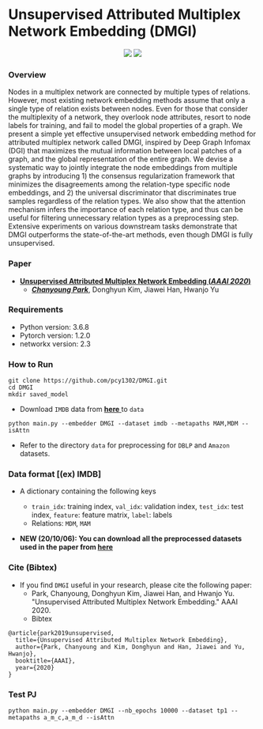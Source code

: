 # Unsupervised Attributed Multiplex Network Embedding (DMGI)

<p align="center">
    <a href="https://aaai.org/Conferences/AAAI-20/" alt="Conference">
        <img src="https://img.shields.io/badge/AAAI'20-brightgreen" /></a>   
    <a href="https://pytorch.org/" alt="PyTorch">
      <img src="https://img.shields.io/badge/PyTorch-%23EE4C2C.svg?e&logo=PyTorch&logoColor=white" /></a>   
</p>

### Overview
Nodes in a multiplex network are connected by multiple types of relations. However, most existing network embedding methods assume that only a single type of relation exists between nodes. Even for those that consider the multiplexity of a network, they overlook node attributes, resort to node labels for training, and fail to model the global properties of a graph. We present a simple yet effective unsupervised network embedding method for attributed multiplex network called DMGI, inspired by Deep Graph Infomax (DGI) that maximizes the mutual information between local patches of a graph, and the global representation of the entire graph. We devise a systematic way to jointly integrate the node embeddings from multiple graphs by introducing 1) the consensus regularization framework that minimizes the disagreements among the relation-type specific node embeddings, and 2) the universal discriminator that discriminates true samples regardless of the relation types. We also show that the attention mechanism infers the importance of each relation type, and thus can be useful for filtering unnecessary relation types as a preprocessing step. Extensive experiments on various downstream tasks demonstrate that DMGI outperforms the state-of-the-art methods, even though DMGI is fully unsupervised.

### Paper
- [ **Unsupervised Attributed Multiplex Network Embedding (*AAAI 2020*)** ](https://arxiv.org/abs/1911.06750)
  - [_**Chanyoung Park**_](http://pcy1302.github.io), Donghyun Kim, Jiawei Han, Hwanjo Yu

### Requirements

- Python version: 3.6.8
- Pytorch version: 1.2.0
- networkx version: 2.3
  

### How to Run

```
git clone https://github.com/pcy1302/DMGI.git
cd DMGI
mkdir saved_model
```
- Download ``IMDB`` data from [ **here** ](https://www.dropbox.com/s/ntutrhk8nr3vveb/imdb.pkl?dl=0) to ``data``
```
python main.py --embedder DMGI --dataset imdb --metapaths MAM,MDM --isAttn
```
- Refer to the directory ``data`` for preprocessing for ``DBLP`` and ``Amazon`` datasets.

### Data format [(ex) IMDB]
- A dictionary containing the following keys
  - ``train_idx``: training index, ``val_idx``: validation index, ``test_idx``: test index, ``feature``: feature matrix, ``label``: labels
  - Relations: ``MDM``, ``MAM``

- <b>NEW (20/10/06): You can download all the preprocessed datasets used in the paper from [here](https://www.dropbox.com/s/48oe7shjq0ih151/data.tar.gz?dl=0)</b>
### Cite (Bibtex)
- If you find ``DMGI`` useful in your research, please cite the following paper:
  - Park, Chanyoung, Donghyun Kim, Jiawei Han, and Hwanjo Yu. "Unsupervised Attributed Multiplex Network Embedding." AAAI 2020.
  - Bibtex
```
@article{park2019unsupervised,
  title={Unsupervised Attributed Multiplex Network Embedding},
  author={Park, Chanyoung and Kim, Donghyun and Han, Jiawei and Yu, Hwanjo},
  booktitle={AAAI},
  year={2020}
}
```
### Test PJ
```
python main.py --embedder DMGI --nb_epochs 10000 --dataset tp1 --metapaths a_m_c,a_m_d --isAttn
```